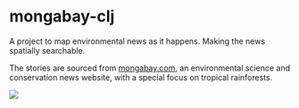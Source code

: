 # mongabay-clj

A project to map environmental news as it happens.  Making the news
spatially searchable.

The stories are sourced from [mongabay.com](www.mongabay.com), an
environmental science and conservation news website, with a special
focus on tropical rainforests.

![](https://dl.dropbox.com/u/5365589/twitter/monga.png)

